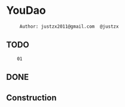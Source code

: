 # YouDao


         Author: justzx2011@gmail.com  @justzx

TODO
--------------
        01 
DONE
-----  

Construction
----
